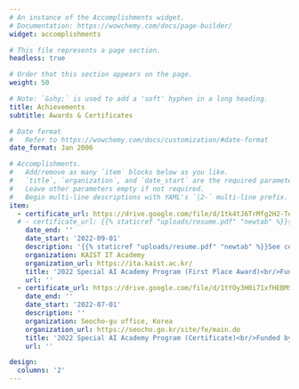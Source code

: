 ```yaml
---
# An instance of the Accomplishments widget.
# Documentation: https://wowchemy.com/docs/page-builder/
widget: accomplishments

# This file represents a page section.
headless: true

# Order that this section appears on the page.
weight: 50

# Note: `&shy;` is used to add a 'soft' hyphen in a long heading.
title: Achievements
subtitle: Awards & Certificates

# Date format
#   Refer to https://wowchemy.com/docs/customization/#date-format
date_format: Jan 2006

# Accomplishments.
#   Add/remove as many `item` blocks below as you like.
#   `title`, `organization`, and `date_start` are the required parameters.
#   Leave other parameters empty if not required.
#   Begin multi-line descriptions with YAML's `|2-` multi-line prefix.
item:
  - certificate_url: https://drive.google.com/file/d/1tk4tJ6TrMfg2H2-Te_5eNaNGxSxxwCUW/view?usp=sharing
  # - certificate_url: {{% staticref "uploads/resume.pdf" "newtab" %}}{{% /staticref %}}
    date_end: ''
    date_start: '2022-09-01'
    description: '{{% staticref "uploads/resume.pdf" "newtab" %}}See certificate{{% /staticref %}}'
    organization: KAIST IT Academy
    organization_url: https://ita.kaist.ac.kr/
    title: '2022 Special AI Academy Program (First Place Award)<br/>Funded by: Seocho-gu office & KAIST'
    url: ''
  - certificate_url: https://drive.google.com/file/d/1tYOy3H0i71xfHEBMS9sc_tUsaWJcrvWk/view?usp=sharing
    date_end: ''
    date_start: '2022-07-01'
    description: ''
    organization: Seocho-gu office, Korea
    organization_url: https://seocho.go.kr/site/fe/main.do
    title: '2022 Special AI Academy Program (Certificate)<br/>Funded by: Seocho-gu office & KAIST'
    url: ''

design:
  columns: '2'
---
```


